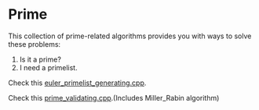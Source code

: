 # Prime  

This collection of prime-related algorithms provides you with ways to solve these problems:  

1. Is it a prime?  
2. I need a primelist.  

Check this [euler_primelist_generating.cpp](euler_primelist_generating.cpp).

Check this [prime_validating.cpp](prime_validating.cpp).(Includes Miller_Rabin algorithm)
